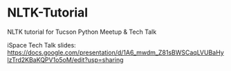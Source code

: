 # NLTK-Tutorial
NLTK tutorial for Tucson Python Meetup &amp; Tech Talk

iSpace Tech Talk slides:
https://docs.google.com/presentation/d/1A6_mwdm_Z81sBWSCaqLVUBaHylzTrd2KBaKQPV1o5oM/edit?usp=sharing